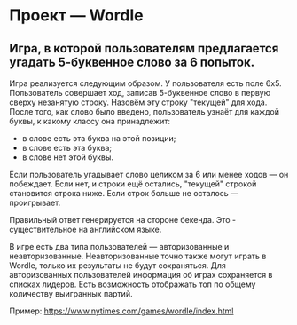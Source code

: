 # Проект — Wordle

## Игра, в которой пользователям предлагается угадать 5-буквенное слово за 6 попыток.

Игра реализуется следующим образом. У пользователя есть поле 6x5. Пользователь совершает ход, записав 5-буквенное слово в первую сверху незанятую строку. Назовём эту строку "текущей" для хода. После того, как слово было введено, пользователь узнаёт для каждой буквы, к какому классу она принадлежит:

* в слове есть эта буква на этой позиции;
* в слове есть эта буква;
* в слове нет этой буквы.

Если пользователь угадывает слово целиком за 6 или менее ходов — он побеждает. Если нет, и строки ещё остались, "текущей" строкой становится строка ниже. Если строк больше не осталось — проигрывает.

Правильный ответ генерируется на стороне бекенда. Это - существительное на английском языке.

В игре есть два типа пользователей — авторизованные и неавторизованные. Неавторизованные точно также могут играть в Wordle, только их результаты не будут сохраняться. Для авторизованных пользователей информация об играх сохраняется в списках лидеров. Есть возможность отображать топ по общему количеству выигранных партий.

Пример: https://www.nytimes.com/games/wordle/index.html
